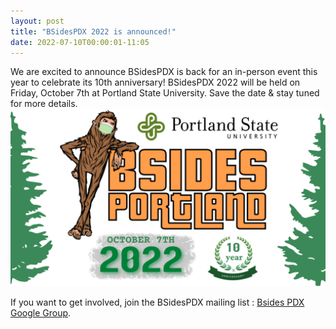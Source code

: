 ```yaml
---
layout: post
title: "BSidesPDX 2022 is announced!"
date: 2022-07-10T00:00:01-11:05
---
```

<span class="center">
We are excited to announce BSidesPDX is back for an in-person event this year to celebrate its 10th anniversary! BSidesPDX 2022 will be held on Friday, October 7th at Portland State University. Save the date & stay tuned for more details.
</span>
<img src="/images/2022/bsidespdx 2022.png" title="BSidesPDX 2022" class="center">

If you want to get involved, join the BSidesPDX mailing list : [Bsides PDX Google Group](https://groups.google.com/forum/#!forum/bsidespdx).
